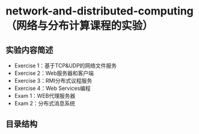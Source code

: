 # network-and-distributed-computing（网络与分布计算课程的实验）
## 实验内容简述
* Exercise 1：基于TCP&UDP的网络文件服务
* Exercise 2：Web服务器和客户端
* Exercise 3：RMI分布式议程服务
* Exercise 4：Web Services编程
* Exam 1：WEB代理服务器
* Exam 2：分布式消息系统
## 目录结构



